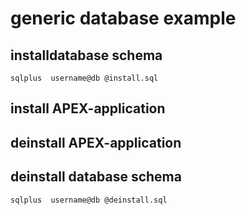 # generic database example

## installdatabase schema

```
sqlplus  username@db @install.sql
```

## install APEX-application

## deinstall APEX-application

## deinstall database schema

```
sqlplus  username@db @deinstall.sql
```
